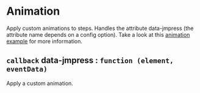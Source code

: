 # Animation

Apply custom animations to steps. Handles the attribute data-jmpress (the attribute name depends on a config option). Take a look at this [animation example](http://shama.github.com/jmpress.js/examples/animation/) for more information.

## `callback` data-jmpress : `function (element, eventData)`

Apply a custom animation.
